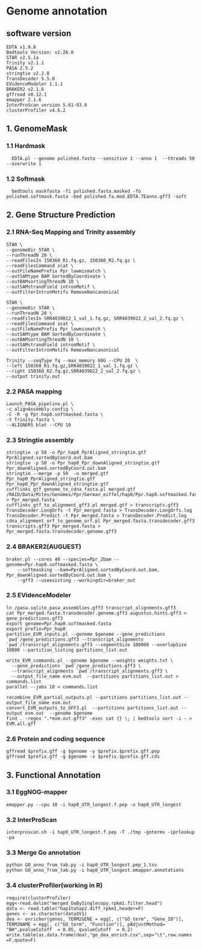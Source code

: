 # Genome annotation

## software version
	EDTA v1.9.8 	
	Bedtools Version: v2.26.0
	STAR v2.5.1a
	Trinity v2.1.1
	PASA 2.5.2
	stringtie v2.2.0
	TransDecoder 5.5.0
	EVidenceModeler 1.1.1
	BRAKER2 v2.1.6
	gffread v0.12.1
	emapper 2.1.6
	InterProScan version 5.61-93.0
	clusterProfiler v4.6.2

## 1. GenomeMask
### 1.1 Hardmask
	  EDTA.pl --genome polished.fasta --sensitive 1 --anno 1  --threads 50 --overwrite 1
### 1.2 Softmask
	  bedtools maskfasta -fi polished.fasta.masked -fo polished.softmask.fasta -bed polished.fa.mod.EDTA.TEanno.gff3 -soft
	  
## 2. Gene Structure Prediction
### 2.1 RNA-Seq Mapping and Trinity assembly
	STAR \
	--genomeDir STAR \
	--runThreadN 20 \
	--readFilesIn 150360_R1.fq.gz, 150360_R2.fq.gz \
	--readFilesCommand zcat \
	--outFileNamePrefix Ppr_lowmismatch \
	--outSAMtype BAM SortedByCoordinate \
	--outBAMsortingThreadN 10 \
	--outSAMstrandField intronMotif \
	--outFilterIntronMotifs RemoveNoncanonical
 	
	STAR \
	--genomeDir STAR \
	--runThreadN 20 \
	--readFilesIn SRR4039022_1_val_1.fq.gz, SRR4039022_2_val_2.fq.gz \
	--readFilesCommand zcat \
	--outFileNamePrefix Ppr_lowmismatch \
	--outSAMtype BAM SortedByCoordinate \
	--outBAMsortingThreadN 10 \
	--outSAMstrandField intronMotif \
	--outFilterIntronMotifs RemoveNoncanonical

  	Trinity --seqType fq --max_memory 60G --CPU 20  \
  	--left 150360_R1.fq.gz,SRR4039022_1_val_1.fq.gz \
  	--right 150360_R2.fq.gz,SRR4039022_2_val_2.fq.gz \
	--output trinity.out

### 2.2 PASA mapping
	Launch_PASA_pipeline.pl \
	-c alignAssembly.config \
	-C -R -g Ppr.hap0.softmasked.fasta \
	-t Trinity.fasta \
	--ALIGNERS blat --CPU 10

### 2.3 Stringtie assembly
	stringtie -p 50 -o Ppr_hap0_PprAligned_stringtie.gtf PprAligned.sortedByCoord.out.bam
	stringtie -p 50 -o Ppr_hap0_Ppr_downAligned_stringtie.gtf Ppr_downAligned.sortedByCoord.out.bam
	stringtie --merge -p 50  -o merged.gtf Ppr_hap0_PprAligned_stringtie.gtf Ppr_hap0_Ppr_downAligned_stringtie.gtf
	cufflinks_gtf_genome_to_cdna_fasta.pl merged.gtf /RAID/Data/Mites/Genomes/Ppr/German_eiffel/hap0/Ppr.hap0.softmasked.fasta > Ppr_merged.fasta
	cufflinks_gtf_to_alignment_gff3.pl merged.gtf > transcripts.gff3
	TransDecoder.LongOrfs -t Ppr_merged.fasta > TransDecoder.LongOrfs.log
	TransDecoder.Predict -t Ppr_merged.fasta > TransDecoder.Predict.log 
	cdna_alignment_orf_to_genome_orf.pl Ppr_merged.fasta.transdecoder.gff3 transcripts.gff3 Ppr_merged.fasta > Ppr_merged.fasta.transdecoder.genome.gff3

### 2.4 BRAKER2(AUGUEST)
	braker.pl --cores 40 --species=Ppr_2bam --genome=Ppr.hap0.softmasked.fasta \
		--softmasking --bam=PprAligned.sortedByCoord.out.bam, Ppr_downAligned.sortedByCoord.out.bam \
		--gff3 --useexisting --workingdir=braker_out
    
### 2.5 EVidenceModeler
	ln /pasa.sqlite.pasa_assemblies.gff3 transcript_alignments.gff3
	cat Ppr_merged.fasta.transdecoder.genome.gff3 augustus.hints.gff3 > gene_predictions.gff3
	export genome=Ppr.hap0.softmasked.fasta
	export prefix=Ppr_hap0
	partition_EVM_inputs.pl --genome $genome --gene_predictions `pwd`/gene_predictions.gff3 --transcript_alignments `pwd`/transcript_alignments.gff3 --segmentSize 100000 --overlapSize 10000 --partition_listing partitions_list.out
  
  	write_EVM_commands.pl --genome $genome --weights weights.txt \
	  --gene_predictions `pwd`/gene_predictions.gff3 \
	  --transcript_alignments `pwd`/transcript_alignments.gff3 \
	  --output_file_name evm.out  --partitions partitions_list.out >  commands.list
	parallel --jobs 10 < commands.list
  
	recombine_EVM_partial_outputs.pl --partitions partitions_list.out --output_file_name evm.out
	convert_EVM_outputs_to_GFF3.pl  --partitions partitions_list.out --output evm.out  --genome $genome
	find . -regex ".*evm.out.gff3" -exec cat {} \; | bedtools sort -i - > EVM.all.gff
  
### 2.6 Protein and coding sequence 
	gffread $prefix.gff -g $genome -y $prefix.$prefix.gff.pep
	gffread $prefix.gff -g $genome -x $prefix.$prefix.gff.cds

## 3. Functional Annotation
### 3.1 EggNOG-mapper 
	emapper.py --cpu 10 -i hap0_UTR_longest.f.pep -o hap0_UTR_longest
 
### 3.2 InterProScan
	interproscan.sh -i hap0_UTR_longest.f.pep -T ./tmp -goterms -iprlookup -pa

### 3.3 Merge Go annotation
	python GO_anno_from_tab.py -i hap0_UTR_longest.pep_1.tsv
	python GO_anno_from_tab.py -i hap0_UTR_longest.emapper.annotations

### 3.4 clusterProfiler(working in R)
	require(clusterProfiler)
	egg<-read.delim("merged_GoBySinglecopy.rpkm1.filter.head")
	data <- read.table("hap1tohap2.diff_rpkm1,header=F)
	genes <- as.character(data$V1)
	dea <- enricher(genes, TERM2GENE = egg[, c("GO_term", "Gene_ID")], TERM2NAME = egg[, c("GO_term", "Function")], pAdjustMethod= "BH",pvalueCutoff  = 0.05, qvalueCutoff  = 0.2)
	write.table(as.data.frame(dea),"go_dea_enrich.csv",sep="\t",row.names =F,quote=F)




